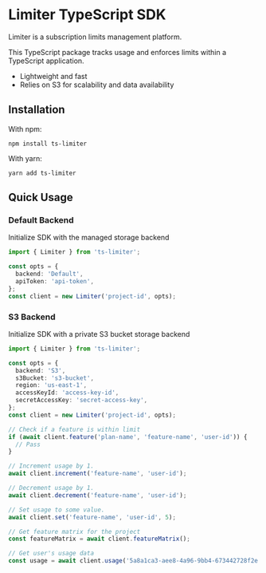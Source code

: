 # Limiter TypeScript SDK

Limiter is a subscription limits management platform.

This TypeScript package tracks usage and enforces limits within a TypeScript application.

- Lightweight and fast
- Relies on S3 for scalability and data availability

## Installation

With npm:

```
npm install ts-limiter
```

With yarn:

```
yarn add ts-limiter
```

## Quick Usage

### Default Backend

Initialize SDK with the managed storage backend

```typescript
import { Limiter } from 'ts-limiter';

const opts = {
  backend: 'Default',
  apiToken: 'api-token',
};
const client = new Limiter('project-id', opts);
```

### S3 Backend

Initialize SDK with a private S3 bucket storage backend

```typescript
import { Limiter } from 'ts-limiter';

const opts = {
  backend: 'S3',
  s3Bucket: 's3-bucket',
  region: 'us-east-1',
  accessKeyId: 'access-key-id',
  secretAccessKey: 'secret-access-key',
};
const client = new Limiter('project-id', opts);
```

```typescript
// Check if a feature is within limit
if (await client.feature('plan-name', 'feature-name', 'user-id')) {
  // Pass
}

// Increment usage by 1.
await client.increment('feature-name', 'user-id');

// Decrement usage by 1.
await client.decrement('feature-name', 'user-id');

// Set usage to some value.
await client.set('feature-name', 'user-id', 5);

// Get feature matrix for the project
const featureMatrix = await client.featureMatrix();

// Get user's usage data
const usage = await client.usage('5a8a1ca3-aee8-4a96-9bb4-673442728f2e');
```
